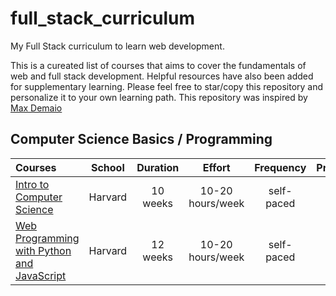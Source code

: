 # full_stack_curriculum

My Full Stack curriculum to learn web development.

This is a cureated list of courses that aims to cover the fundamentals of web and full stack development. Helpful resources have also been added for supplementary learning. Please feel free to star/copy this repository and personalize it to your own learning path. This repository was inspired by [Max Demaio](https://github.com/maxwelldemaio?tab=overview&from=2021-05-01&to=2021-05-22)

## Computer Science Basics / Programming

Courses | School | Duration | Effort | Frequency | Prerequisites | Status
:-- | :--: | :--: | :--: | :--: | :--: | :--:
[Intro to Computer Science](https://www.edx.org/course/cs50s-introduction-computer-science-harvardx-cs50x) | Harvard | 10 weeks | 10-20 hours/week | self-paced | none | ✔️
[Web Programming with Python and JavaScript](https://cs50.harvard.edu/web/2020/) | Harvard | 12 weeks | 10-20 hours/week | self-paced | Intro to Computer Science | ✔️
